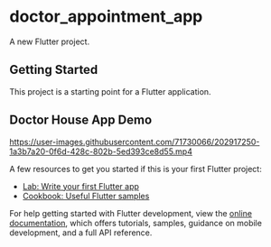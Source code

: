 # doctor_appointment_app

A new Flutter project.

## Getting Started

This project is a starting point for a Flutter application.

## Doctor House App Demo

https://user-images.githubusercontent.com/71730066/202917250-1a3b7a20-0f6d-428c-802b-5ed393ce8d55.mp4

A few resources to get you started if this is your first Flutter project:

- [Lab: Write your first Flutter app](https://docs.flutter.dev/get-started/codelab)
- [Cookbook: Useful Flutter samples](https://docs.flutter.dev/cookbook)

For help getting started with Flutter development, view the
[online documentation](https://docs.flutter.dev/), which offers tutorials,
samples, guidance on mobile development, and a full API reference.

